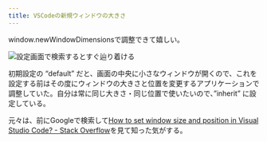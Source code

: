 ```yaml
---
title: VSCodeの新規ウィンドウの大きさ
---
```

window.newWindowDimensionsで調整できて嬉しい。

![](https://lh3.googleusercontent.com/docs/ADP-6oHKVUchb0DHADkBp-qeFVkbryMQpVpgXup7xvRS3cnKy5EocoVIGKCRncCFFzwqtvqzJ1Q-NJDJ6PIEciSlOWjqFyow1UblGhHvQ_Scsosuzrk0cbLmgzmuQkvQAAV-0So50fGQlYQ9Tj92kuZZifaHJ5L_7QyMnMoyUOXyOw2GJDA4q-WW3HkfBfUz7EzkxfdvbcEnp5nRTRTfEznBjtI4FEILcd8a_XRYW91xifaRmY-_lsdaCrisumted2sW3chJ99TsOEHEVDQs5Gb_PGknyChHwiEzjD_xYd22q6_HmKfL1OAK2deUZjnKsgM-KtM_2Mcd6dFjBkh-YX-psVZ47FnIAvXfEcqNz74-TBi0bVfdRncimKLNmrjyVb5kdhqYf6nX6IDuR-iy76bmNNiK8Izazphf2ojB2lebJZt0C66zNcPw8ZMKrcdRCUhm0MCzfhvv7D6luzGWhENXQadRVcAInoZLJWgBqRpSjZWOCciwxl3MnWoNxR7olrQvt8CqVL08HV2XtjfDMjxaKpKdVbJyKt3VSTOnCVxnMyNYCRiTkQiAbs-iSPDOMd3iBm83aXboVJxrhY5OSI11B3szHspfyNBmkttj6ZrknKBLeZxMHUocda8XNNy8j6LHrvLG3AVkSaUEzk_VB8EyYyTVazoDLRSEO4RU6x5_Axe9WWyolq523tF3IDaRAdb0LOrBzNU04KNsqAbXXngfBSXKxKgIadXxck87vR2EZd3FsoP57Q2Fk5nuRDgy4VEU9dtHuYhXV5nE_KUlbnVJ1s5f-RdXBksOPxPVaDD3Cafe89mzVnMfDJgRQWoaLrWg8lfmwrnYVzajYSVpu8vPc3ANfQSIgaS3ufzV1fzLBqHB0iN0cNE6ua5ad7MFT-pMivn4OlK6Vv9zpluWQ6L6m6bphpzfzFmRz4Q-K24oXGSxujH3ahfBVq5RXoSec5sdKaV8iQrlh-pzG4OeaLftrH9yk2IFT-YbWZ5nfwR9Og-nBoHRQQKSc_DKuGVDzFyYMGJQ-o21q5jDYN9yZv56HRl6gejf6-Sf-FZ-m7vmPhsYDVn4Bj5CaiEoxswaGrCRnTcUZmU3hzGzBvvd6-9gZozuw1iHQngiPRR6zAM7lInDEt9Ilo6-Jxl4Ybm6xU2dHx4BUbbLVY8KBgYX5Ifoo88tPb9potTDYC4FG1JcGJNitC2LY_0OieVDvSj9sj7hcz74xf_7zCwOpmMS-jZZ4C4Y9YxfhLvp4aTLm2kk7H5_5puVng "設定画面で検索するとすぐ辿り着ける")

初期設定の “default” だと、画面の中央に小さなウィンドウが開くので、これを設定する前はその度にウィンドウの大きさと位置を変更するアプリケーションで調整していた。自分は常に同じ大きさ・同じ位置で使いたいので、”inherit” に設定している。

元々は、前にGoogleで検索して[How to set window size and position in Visual Studio Code? - Stack Overflow](https://stackoverflow.com/questions/44412233/how-to-set-window-size-and-position-in-visual-studio-code)を見て知った気がする。
